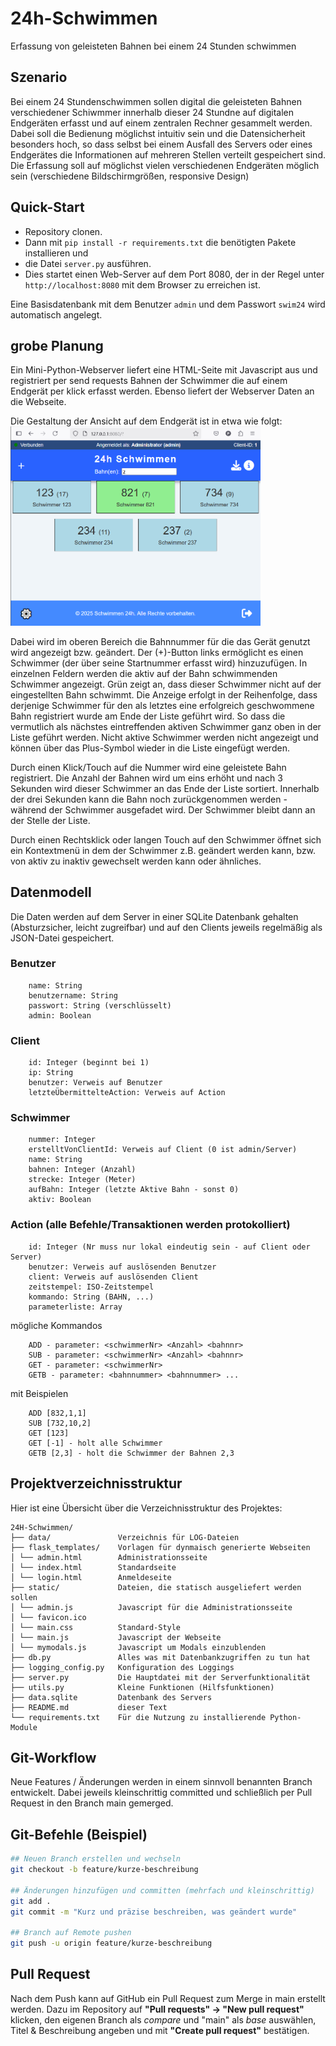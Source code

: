 # 24h-Schwimmen

Erfassung von geleisteten Bahnen bei einem 24 Stunden schwimmen

## Szenario

Bei einem 24 Stundenschwimmen sollen digital die geleisteten Bahnen verschiedener Schiwmmer innerhalb dieser 24 Stundne auf digitalen Endgeräten erfasst und auf einem zentralen Rechner gesammelt werden.
Dabei soll die Bedienung möglichst intuitiv sein und die Datensicherheit besonders hoch, so dass selbst bei einem Ausfall des Servers oder eines Endgerätes die Informationen auf mehreren Stellen verteilt gespeichert sind.
Die Erfassung soll auf möglichst vielen verschiedenen Endgeräten möglich sein (verschiedene Bildschirmgrößen, responsive Design)

## Quick-Start

* Repository clonen.
* Dann mit ``pip install -r requirements.txt`` die benötigten Pakete installieren und
* die Datei ``server.py`` ausführen.
* Dies startet einen Web-Server auf dem Port 8080, der in der Regel unter ``http://localhost:8080`` mit dem Browser zu erreichen ist.

Eine Basisdatenbank mit dem Benutzer ``admin`` und dem Passwort ``swim24`` wird automatisch angelegt.

## grobe Planung

Ein Mini-Python-Webserver liefert eine HTML-Seite mit Javascript aus und registriert per send requests Bahnen der Schwimmer die auf einem Endgerät per klick erfasst werden. Ebenso liefert der Webserver Daten an die Webseite.

Die Gestaltung der Ansicht auf dem Endgerät ist in etwa wie folgt:
<img src="./images/ScreenshotOberfl.png" width="400px"></img>

Dabei wird im oberen Bereich die Bahnnummer für die das Gerät genutzt wird angezeigt bzw. geändert. Der (+)-Button links ermöglicht es einen Schwimmer (der über seine Startnummer erfasst wird) hinzuzufügen.
In einzelnen Feldern werden die aktiv auf der Bahn schwimmenden Schwimmer angezeigt. Grün zeigt an, dass dieser Schwimmer nicht auf der eingestellten Bahn schwimmt. Die Anzeige erfolgt in der Reihenfolge, dass derjenige Schwimmer für den als letztes eine erfolgreich geschwommene Bahn registriert wurde am Ende der Liste geführt wird. So dass die vermutlich als nächstes eintreffenden aktiven Schwimmer ganz oben in der Liste geführt werden.
Nicht aktive Schwimmer werden nicht angezeigt und können über das Plus-Symbol wieder in die Liste eingefügt werden.

Durch einen Klick/Touch auf die Nummer wird eine geleistete Bahn registriert. Die Anzahl der Bahnen wird um eins erhöht und nach 3 Sekunden wird dieser Schwimmer an das Ende der Liste sortiert.
Innerhalb der drei Sekunden kann die Bahn noch zurückgenommen werden - während der Schwimmer ausgefadet wird. Der Schwimmer bleibt dann an der Stelle der Liste.

Durch einen Rechtsklick oder langen Touch auf den Schwimmer öffnet sich ein Kontextmenü in dem der Schwimmer z.B. geändert werden kann, bzw. von aktiv zu inaktiv gewechselt werden kann oder ähnliches.

## Datenmodell

Die Daten werden auf dem Server in einer SQLite Datenbank gehalten (Absturzsicher, leicht zugreifbar) und auf den Clients jeweils regelmäßig als JSON-Datei gespeichert.

### Benutzer

```text
    name: String
    benutzername: String
    passwort: String (verschlüsselt)
    admin: Boolean
```

### Client

```text
    id: Integer (beginnt bei 1)
    ip: String
    benutzer: Verweis auf Benutzer
    letzteÜbermittelteAction: Verweis auf Action
```

### Schwimmer

```text
    nummer: Integer
    erstelltVonClientId: Verweis auf Client (0 ist admin/Server)
    name: String
    bahnen: Integer (Anzahl)
    strecke: Integer (Meter)
    aufBahn: Integer (letzte Aktive Bahn - sonst 0)
    aktiv: Boolean
```

### Action (alle Befehle/Transaktionen werden protokolliert)

```text
    id: Integer (Nr muss nur lokal eindeutig sein - auf Client oder Server)
    benutzer: Verweis auf auslösenden Benutzer
    client: Verweis auf auslösenden Client
    zeitstempel: ISO-Zeitstempel
    kommando: String (BAHN, ...)
    parameterliste: Array
```

mögliche Kommandos

```text
    ADD - parameter: <schwimmerNr> <Anzahl> <bahnnr>
    SUB - parameter: <schwimmerNr> <Anzahl> <bahnnr>
    GET - parameter: <schwimmerNr>
    GETB - parameter: <bahnnummer> <bahnnummer> ...
```

mit Beispielen

```text
    ADD [832,1,1]
    SUB [732,10,2]
    GET [123]
    GET [-1] - holt alle Schwimmer
    GETB [2,3] - holt die Schwimmer der Bahnen 2,3
```

## Projektverzeichnisstruktur

Hier ist eine Übersicht über die Verzeichnisstruktur des Projektes:

```text
24H-Schwimmen/ 
├── data/               Verzeichnis für LOG-Dateien
├── flask_templates/    Vorlagen für dynmaisch generierte Webseiten
│ └── admin.html        Administrationsseite
│ └── index.html        Standardseite
│ └── login.html        Anmeldeseite 
├── static/             Dateien, die statisch ausgeliefert werden sollen
│ └── admin.js          Javascript für die Administrationsseite 
│ └── favicon.ico        
│ └── main.css          Standard-Style
│ └── main.js           Javascript der Webseite
│ └── mymodals.js       Javascript um Modals einzublenden
├── db.py               Alles was mit Datenbankzugriffen zu tun hat
├── logging_config.py   Konfiguration des Loggings
├── server.py           Die Hauptdatei mit der Serverfunktionalität
├── utils.py            Kleine Funktionen (Hilfsfunktionen)
├── data.sqlite         Datenbank des Servers
├── README.md           dieser Text
└── requirements.txt    Für die Nutzung zu installierende Python-Module
```

## Git-Workflow

Neue Features / Änderungen werden in einem sinnvoll benannten Branch entwickelt.
Dabei jeweils kleinschrittig committed und schließlich per Pull Request in den Branch main gemerged.

## Git-Befehle (Beispiel)

```bash
## Neuen Branch erstellen und wechseln
git checkout -b feature/kurze-beschreibung

## Änderungen hinzufügen und committen (mehrfach und kleinschrittig)
git add .
git commit -m "Kurz und präzise beschreiben, was geändert wurde"

## Branch auf Remote pushen
git push -u origin feature/kurze-beschreibung
```

## Pull Request

Nach dem Push kann auf GitHub ein Pull Request zum Merge in main erstellt werden.
Dazu im Repository auf **"Pull requests" → "New pull request"** klicken, den eigenen Branch als *compare* und "main" als *base* auswählen, Titel & Beschreibung angeben und mit **"Create pull request"** bestätigen.

